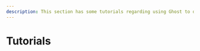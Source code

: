 ```yaml
---
description: This section has some tutorials regarding using Ghost to develop applications
---
```


# Tutorials

